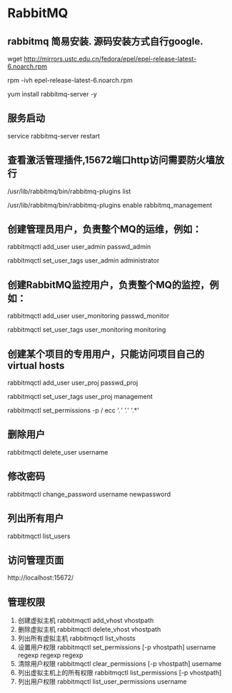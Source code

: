 # RabbitMQ

## rabbitmq 简易安装. 源码安装方式自行google.
wget http://mirrors.ustc.edu.cn/fedora/epel/epel-release-latest-6.noarch.rpm

rpm -ivh epel-release-latest-6.noarch.rpm

yum install rabbitmq-server -y

## 服务启动
service rabbitmq-server restart

## 查看激活管理插件,15672端口http访问需要防火墙放行
/usr/lib/rabbitmq/bin/rabbitmq-plugins list

/usr/lib/rabbitmq/bin/rabbitmq-plugins enable rabbitmq_management

## 创建管理员用户，负责整个MQ的运维，例如：
rabbitmqctl add_user  user_admin  passwd_admin

rabbitmqctl set_user_tags user_admin administrator

## 创建RabbitMQ监控用户，负责整个MQ的监控，例如：
rabbitmqctl add_user  user_monitoring  passwd_monitor

rabbitmqctl set_user_tags user_monitoring monitoring

## 创建某个项目的专用用户，只能访问项目自己的virtual hosts
rabbitmqctl  add_user  user_proj  passwd_proj

rabbitmqctl set_user_tags user_proj management

rabbitmqctl set_permissions -p /  ecc '.*' '.*' '.*'

## 删除用户
rabbitmqctl delete_user username

## 修改密码
rabbitmqctl change_password username newpassword

## 列出所有用户
rabbitmqctl list_users

## 访问管理页面
http://localhost:15672/


## 管理权限
1. 创建虚拟主机
rabbitmqctl add_vhost vhostpath
2. 删除虚拟主机
rabbitmqctl delete_vhost vhostpath
3. 列出所有虚拟主机
rabbitmqctl list_vhosts
4. 设置用户权限
rabbitmqctl set_permissions [-p vhostpath] username regexp regexp regexp
5. 清除用户权限
rabbitmqctl clear_permissions [-p vhostpath] username
6. 列出虚拟主机上的所有权限
rabbitmqctl list_permissions [-p vhostpath]
7. 列出用户权限
rabbitmqctl list_user_permissions username

